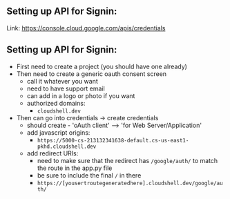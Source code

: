 ## Setting up API for Signin:

Link: https://console.cloud.google.com/apis/credentials

## Setting up API for Signin:
- First need to create a project (you should have one already)
- Then need to create a generic oauth consent screen
    - call it whatever you want
    - need to have support email
    - can add in a logo or photo if you want
    - authorized domains: 
        - `cloudshell.dev`
- Then can go into credentials -> create credentials 
    - should create - 'oAuth client' --> 'for Web Server/Application'
    - add javascript origins: 
        - `https://5000-cs-213132341638-default.cs-us-east1-pkhd.cloudshell.dev`
    - add redirect URIs: 
        - need to make sure that the redirect has `/google/auth/` to match the route in the app.py file
        - be sure to include the final `/` in there
        - `https://[yousertroutegeneratedhere].cloudshell.dev/google/auth/`